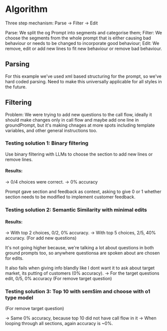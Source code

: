 # Algorithm

Three step mechanism: Parse -> Filter -> Edit

Parse: We split the og Prompt into segments and categorise them;
Filter: We choose the segments from the whole prompt that is either causing bad behaviour or needs to be changed to incorporate good behaviour;
Edit: We remove, edit or add new lines to fit new behaviour or remove bad behaviour.

## Parsing

For this example we've used xml based structuring for the prompt, so we've hard coded parsing. Need to make this universally applicable for all styles in the future.

## Filtering

Problem: We were trying to add new questions to the call flow, ideally it should make changes only in call flow and maybe add one line in groundPrompt, but it's making chnages at more spots including template variables, and other general instructions too.

### Testing solution 1: Binary filtering

Use binary filtering with LLMs to choose the section to add new lines or remove lines.

#### Results:

-> 0/4 choices were correct.
-> 0% accuracy

Prompt gave section and feedback as context, asking to give 0 or 1 whether section needs to be modified to implement customer feedback.

### Testing solution 2: Semantic Similarity with minimal edits

#### Results:

-> With top 2 choices, 0/2, 0% accuracy.
-> With top 5 choices, 2/5, 40% accuracy. (For add new questions)

It's not going higher because, we're talking a lot about questions in both ground prompts too, so anywhere questionsa are spoken about are chosen for edits.

It also fails when giving info blandly like I dont want it to ask about target market, its putting of customers (0% accuracy).
-> For the target questions edit, 0/5, 0% accuracy (For remove target question)

### Testing solution 3: Top 10 with semSim and choose with o1 type model

(For remove target question)

-> Same 0% accuracy, because top 10 did not have call flow in it
-> When looping through all sections, again accuracy is ~0%.
